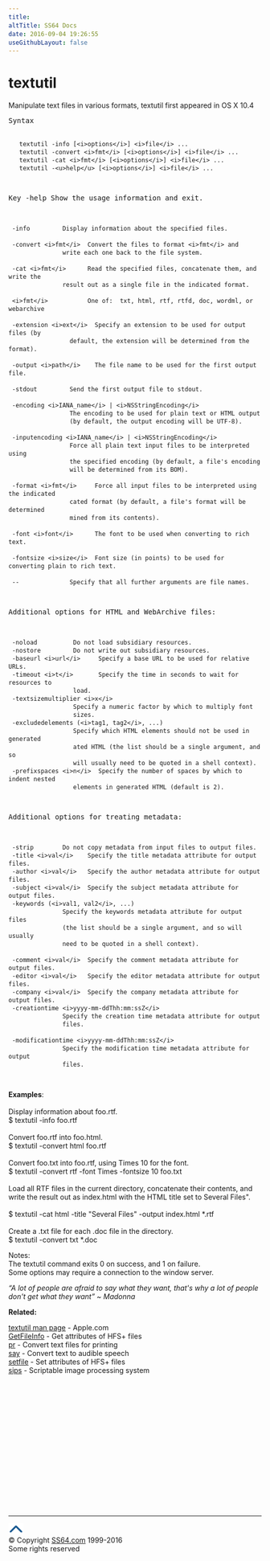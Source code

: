 ```yaml
---
title:
altTitle: SS64 Docs
date: 2016-09-04 19:26:55
useGithubLayout: false
---
```

<!-- #BeginLibraryItem "/Library/head_osx.lbi" --><!-- #EndLibraryItem --><h1>textutil</h1> 
<p>Manipulate text files in various formats, textutil first appeared in  OS X 10.4</p>
<pre>Syntax

       textutil -info [<i>options</i>] <i>file</i> ...
       textutil -convert <i>fmt</i> [<i>options</i>] <i>file</i> ...
       textutil -cat <i>fmt</i> [<i>options</i>] <i>file</i> ...
       textutil -<u>help</u> [<i>options</i>] <i>file</i> ...

Key
     -help         Show the usage information and exit.

     -info         Display information about the specified files.

     -convert <i>fmt</i>  Convert the files to format <i>fmt</i> and
                   write each one back to the file system.

     -cat <i>fmt</i>      Read the specified files, concatenate them, and write the
                   result out as a single file in the indicated format.

     <i>fmt</i>           One of:  txt, html, rtf, rtfd, doc, wordml, or webarchive

     -extension <i>ext</i>  Specify an extension to be used for output files (by
                     default, the extension will be determined from the format).

     -output <i>path</i>    The file name to be used for the first output file.

     -stdout         Send the first output file to stdout.

     -encoding <i>IANA_name</i> | <i>NSStringEncoding</i>
                     The encoding to be used for plain text or HTML output
                     (by default, the output encoding will be UTF-8).

     -inputencoding <i>IANA_name</i> | <i>NSStringEncoding</i>
                     Force all plain text input files to be interpreted using
                     the specified encoding (by default, a file's encoding
                     will be determined from its BOM).

     -format <i>fmt</i>     Force all input files to be interpreted using the indicated 
                     cated format (by default, a file's format will be determined
                     mined from its contents).

     -font <i>font</i>      The font to be used when converting to rich text.

     -fontsize <i>size</i>  Font size (in points) to be used for converting plain to rich text.

     --              Specify that all further arguments are file names.

Additional options for HTML and WebArchive files:

     -noload          Do not load subsidiary resources.
     -nostore         Do not write out subsidiary resources.
     -baseurl <i>url</i>     Specify a base URL to be used for relative URLs.
     -timeout <i>t</i>       Specify the time in seconds to wait for resources to
                      load.
     -textsizemultiplier <i>x</i>
                      Specify a numeric factor by which to multiply font
                      sizes.
     -excludedelements (<i>tag1, tag2</i>, ...)
                      Specify which HTML elements should not be used in generated 
                      ated HTML (the list should be a single argument, and so
                      will usually need to be quoted in a shell context).
     -prefixspaces <i>n</i>  Specify the number of spaces by which to indent nested
                      elements in generated HTML (default is 2).

Additional options for treating metadata:

     -strip        Do not copy metadata from input files to output files.
     -title <i>val</i>    Specify the title metadata attribute for output files.
     -author <i>val</i>   Specify the author metadata attribute for output files.
     -subject <i>val</i>  Specify the subject metadata attribute for output files.
     -keywords (<i>val1, val2</i>, ...)
                   Specify the keywords metadata attribute for output files
                   (the list should be a single argument, and so will usually
                   need to be quoted in a shell context).

     -comment <i>val</i>  Specify the comment metadata attribute for output files.
     -editor <i>val</i>   Specify the editor metadata attribute for output files.
     -company <i>val</i>  Specify the company metadata attribute for output files.
     -creationtime <i>yyyy-mm-ddThh:mm:ssZ</i>
                   Specify the creation time metadata attribute for output
                   files.

     -modificationtime <i>yyyy-mm-ddThh:mm:ssZ</i>
                   Specify the modification time metadata attribute for output
                   files.
</pre>
<p><b>Examples</b>:<br>
<br>
Display information about foo.rtf.<br>
<span class="code">$ textutil -info foo.rtf</span><br>
<br>
Convert foo.rtf into foo.html.<br>
<span class="code">$ textutil -convert html foo.rtf</span><br>
<br>
Convert foo.txt into foo.rtf, using Times 10 for the font.<br>
<span class="code">$ textutil -convert rtf -font Times -fontsize 10 foo.txt</span><br>
<br>
Load all RTF files in the current directory, concatenate their contents,
and write the result out as index.html with the HTML title set to
Several Files".<br>
<br>         
<span class="code">$ textutil -cat html -title "Several Files" -output index.html *.rtf</span><br>
<br>   
Create a .txt file for each .doc file in the directory.<br>       
<span class="code">$ textutil -convert txt *.doc</span></p>
<p>Notes:<br>
The textutil command exits 0 on success, and 1 on failure. <br>
Some options may require a connection to the window server.</p>
<p class="quote"><i>“A lot of people are afraid to say what they want, that's why a lot of people don't get what they want” ~ Madonna</i></p>
<p><b>Related:</b></p>
<p><a href="https://developer.apple.com/legacy/library/documentation/Darwin/Reference/ManPages/man1/textutil.1.html">textutil man page</a> - Apple.com<br>  
<a href="getfileinfo.html">GetFileInfo</a> - Get attributes of HFS+ files<br>
<a href="pr.html">pr</a> - Convert text files for printing<br>
<a href="say.html">say</a> - Convert text to audible speech<br>
<a href="setfile.html">setfile</a> - Set attributes of HFS+ files<br>
<a href="sips.html">sips</a> - Scriptable image processing system</p><!-- #BeginLibraryItem "/Library/foot_osx.lbi" --><p>
<!-- OSX300 -->
<ins class="adsbygoogle" style="display:inline-block;width:300px;height:250px" data-ad-client="ca-pub-6140977852749469" data-ad-slot="1823340303"></ins>
<script>
(adsbygoogle = window.adsbygoogle || []).push({});
</script></p>
<hr>
<div id="bl" class="footer"><a href="textutil.html#"><img src="../images/top.png" width="30" height="22" alt="Back to the Top"></a></div>
<div id="br" class="footer, tagline">© Copyright <a href="http://ss64.com/">SS64.com</a> 1999-2016<br>
Some rights reserved</div><!-- #EndLibraryItem -->
